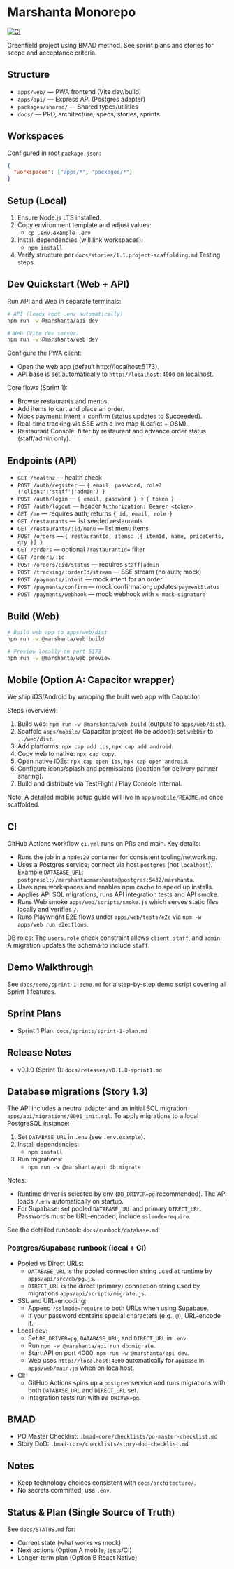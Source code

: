 # Marshanta Monorepo

[![CI](https://github.com/unicorniatech/marshanta-demo/actions/workflows/ci.yml/badge.svg)](https://github.com/unicorniatech/marshanta-demo/actions/workflows/ci.yml)

Greenfield project using BMAD method. See sprint plans and stories for scope and acceptance criteria.

## Structure

- `apps/web/` — PWA frontend (Vite dev/build)
- `apps/api/` — Express API (Postgres adapter)
- `packages/shared/` — Shared types/utilities
- `docs/` — PRD, architecture, specs, stories, sprints

## Workspaces

Configured in root `package.json`:

```json
{
  "workspaces": ["apps/*", "packages/*"]
}
```

## Setup (Local)

1. Ensure Node.js LTS installed.
2. Copy environment template and adjust values:
   - `cp .env.example .env`
3. Install dependencies (will link workspaces):
   - `npm install`
4. Verify structure per `docs/stories/1.1.project-scaffolding.md` Testing steps.

## Dev Quickstart (Web + API)

Run API and Web in separate terminals:

```bash
# API (loads root .env automatically)
npm run -w @marshanta/api dev

# Web (Vite dev server)
npm run -w @marshanta/web dev
```

Configure the PWA client:
- Open the web app (default http://localhost:5173).
- API base is set automatically to `http://localhost:4000` on localhost.

Core flows (Sprint 1):
- Browse restaurants and menus.
- Add items to cart and place an order.
- Mock payment: intent + confirm (status updates to Succeeded).
- Real-time tracking via SSE with a live map (Leaflet + OSM).
- Restaurant Console: filter by restaurant and advance order status (staff/admin only).

## Endpoints (API)

- `GET /healthz` — health check
- `POST /auth/register` — `{ email, password, role?('client'|'staff'|'admin') }`
- `POST /auth/login` — `{ email, password }` → `{ token }`
- `POST /auth/logout` — header `Authorization: Bearer <token>`
- `GET /me` — requires auth; returns `{ id, email, role }`
- `GET /restaurants` — list seeded restaurants
- `GET /restaurants/:id/menu` — list menu items
- `POST /orders` — `{ restaurantId, items: [{ itemId, name, priceCents, qty }] }`
- `GET /orders` — optional `?restaurantId=` filter
- `GET /orders/:id`
- `POST /orders/:id/status` — requires `staff|admin`
- `POST /tracking/:orderId/stream` — SSE stream (no auth; mock)
- `POST /payments/intent` — mock intent for an order
- `POST /payments/confirm` — mock confirmation; updates `paymentStatus`
- `POST /payments/webhook` — mock webhook with `x-mock-signature`

## Build (Web)

```bash
# Build web app to apps/web/dist
npm run -w @marshanta/web build

# Preview locally on port 5173
npm run -w @marshanta/web preview
```

## Mobile (Option A: Capacitor wrapper)

We ship iOS/Android by wrapping the built web app with Capacitor.

Steps (overview):
1. Build web: `npm run -w @marshanta/web build` (outputs to `apps/web/dist`).
2. Scaffold `apps/mobile/` Capacitor project (to be added): set `webDir` to `../web/dist`.
3. Add platforms: `npx cap add ios`, `npx cap add android`.
4. Copy web to native: `npx cap copy`.
5. Open native IDEs: `npx cap open ios`, `npx cap open android`.
6. Configure icons/splash and permissions (location for delivery partner sharing).
7. Build and distribute via TestFlight / Play Console Internal.

Note: A detailed mobile setup guide will live in `apps/mobile/README.md` once scaffolded.

## CI

GitHub Actions workflow `ci.yml` runs on PRs and main. Key details:
- Runs the job in a `node:20` container for consistent tooling/networking.
- Uses a Postgres service; connect via host `postgres` (not `localhost`). Example `DATABASE_URL`:
  `postgresql://marshanta:marshanta@postgres:5432/marshanta`.
- Uses npm workspaces and enables npm cache to speed up installs.
- Applies API SQL migrations, runs API integration tests and API smoke.
- Runs Web smoke `apps/web/scripts/smoke.js` which serves static files locally and verifies `/`.
 - Runs Playwright E2E flows under `apps/web/tests/e2e` via `npm -w apps/web run e2e:flows`.

DB roles: The `users.role` check constraint allows `client`, `staff`, and `admin`. A migration updates
the schema to include `staff`.

## Demo Walkthrough

See `docs/demo/sprint-1-demo.md` for a step-by-step demo script covering all Sprint 1 features.

## Sprint Plans

- Sprint 1 Plan: `docs/sprints/sprint-1-plan.md`

## Release Notes

- v0.1.0 (Sprint 1): `docs/releases/v0.1.0-sprint1.md`

## Database migrations (Story 1.3)

The API includes a neutral adapter and an initial SQL migration `apps/api/migrations/0001_init.sql`.
To apply migrations to a local PostgreSQL instance:

1. Set `DATABASE_URL` in `.env` (see `.env.example`).
2. Install dependencies:
   - `npm install`
3. Run migrations:
   - `npm run -w @marshanta/api db:migrate`

Notes:
- Runtime driver is selected by env (`DB_DRIVER=pg` recommended). The API loads `/.env` automatically on startup.
- For Supabase: set pooled `DATABASE_URL` and primary `DIRECT_URL`. Passwords must be URL-encoded; include `sslmode=require`.

See the detailed runbook: `docs/runbook/database.md`.

### Postgres/Supabase runbook (local + CI)

- Pooled vs Direct URLs:
  - `DATABASE_URL` is the pooled connection string used at runtime by `apps/api/src/db/pg.js`.
  - `DIRECT_URL` is the direct (primary) connection string used by migrations `apps/api/scripts/migrate.js`.
- SSL and URL-encoding:
  - Append `?sslmode=require` to both URLs when using Supabase.
  - If your password contains special characters (e.g., `@`), URL-encode it.
- Local dev:
  - Set `DB_DRIVER=pg`, `DATABASE_URL`, and `DIRECT_URL` in `.env`.
  - Run `npm -w @marshanta/api run db:migrate`.
  - Start API on port 4000: `npm run -w @marshanta/api dev`.
  - Web uses `http://localhost:4000` automatically for `apiBase` in `apps/web/main.js` when on localhost.
- CI:
  - GitHub Actions spins up a `postgres` service and runs migrations with both `DATABASE_URL` and `DIRECT_URL` set.
  - Integration tests run with `DB_DRIVER=pg`.

## BMAD

- PO Master Checklist: `.bmad-core/checklists/po-master-checklist.md`
- Story DoD: `.bmad-core/checklists/story-dod-checklist.md`

## Notes

- Keep technology choices consistent with `docs/architecture/`.
- No secrets committed; use `.env`.

## Status & Plan (Single Source of Truth)

See `docs/STATUS.md` for:
- Current state (what works vs mock)
- Next actions (Option A mobile, tests/CI)
- Longer-term plan (Option B React Native)
